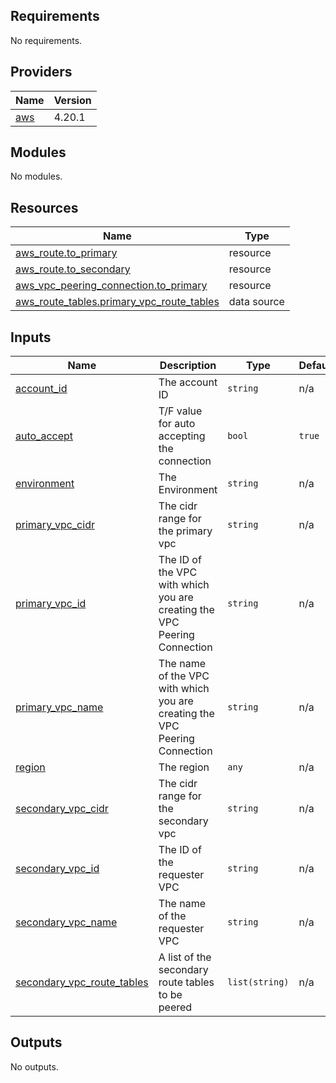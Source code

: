 ## Requirements

No requirements.

## Providers

| Name | Version |
|------|---------|
| <a name="provider_aws"></a> [aws](#provider\_aws) | 4.20.1 |

## Modules

No modules.

## Resources

| Name | Type |
|------|------|
| [aws_route.to_primary](https://registry.terraform.io/providers/hashicorp/aws/latest/docs/resources/route) | resource |
| [aws_route.to_secondary](https://registry.terraform.io/providers/hashicorp/aws/latest/docs/resources/route) | resource |
| [aws_vpc_peering_connection.to_primary](https://registry.terraform.io/providers/hashicorp/aws/latest/docs/resources/vpc_peering_connection) | resource |
| [aws_route_tables.primary_vpc_route_tables](https://registry.terraform.io/providers/hashicorp/aws/latest/docs/data-sources/route_tables) | data source |

## Inputs

| Name | Description | Type | Default | Required |
|------|-------------|------|---------|:--------:|
| <a name="input_account_id"></a> [account\_id](#input\_account\_id) | The account ID | `string` | n/a | yes |
| <a name="input_auto_accept"></a> [auto\_accept](#input\_auto\_accept) | T/F value for auto accepting the connection | `bool` | `true` | no |
| <a name="input_environment"></a> [environment](#input\_environment) | The Environment | `string` | n/a | yes |
| <a name="input_primary_vpc_cidr"></a> [primary\_vpc\_cidr](#input\_primary\_vpc\_cidr) | The cidr range for the primary vpc | `string` | n/a | yes |
| <a name="input_primary_vpc_id"></a> [primary\_vpc\_id](#input\_primary\_vpc\_id) | The ID of the VPC with which you are creating the VPC Peering Connection | `string` | n/a | yes |
| <a name="input_primary_vpc_name"></a> [primary\_vpc\_name](#input\_primary\_vpc\_name) | The name of the VPC with which you are creating the VPC Peering Connection | `string` | n/a | yes |
| <a name="input_region"></a> [region](#input\_region) | The region | `any` | n/a | yes |
| <a name="input_secondary_vpc_cidr"></a> [secondary\_vpc\_cidr](#input\_secondary\_vpc\_cidr) | The cidr range for the secondary vpc | `string` | n/a | yes |
| <a name="input_secondary_vpc_id"></a> [secondary\_vpc\_id](#input\_secondary\_vpc\_id) | The ID of the requester VPC | `string` | n/a | yes |
| <a name="input_secondary_vpc_name"></a> [secondary\_vpc\_name](#input\_secondary\_vpc\_name) | The name of the requester VPC | `string` | n/a | yes |
| <a name="input_secondary_vpc_route_tables"></a> [secondary\_vpc\_route\_tables](#input\_secondary\_vpc\_route\_tables) | A list of the secondary route tables to be peered | `list(string)` | n/a | yes |

## Outputs

No outputs.
